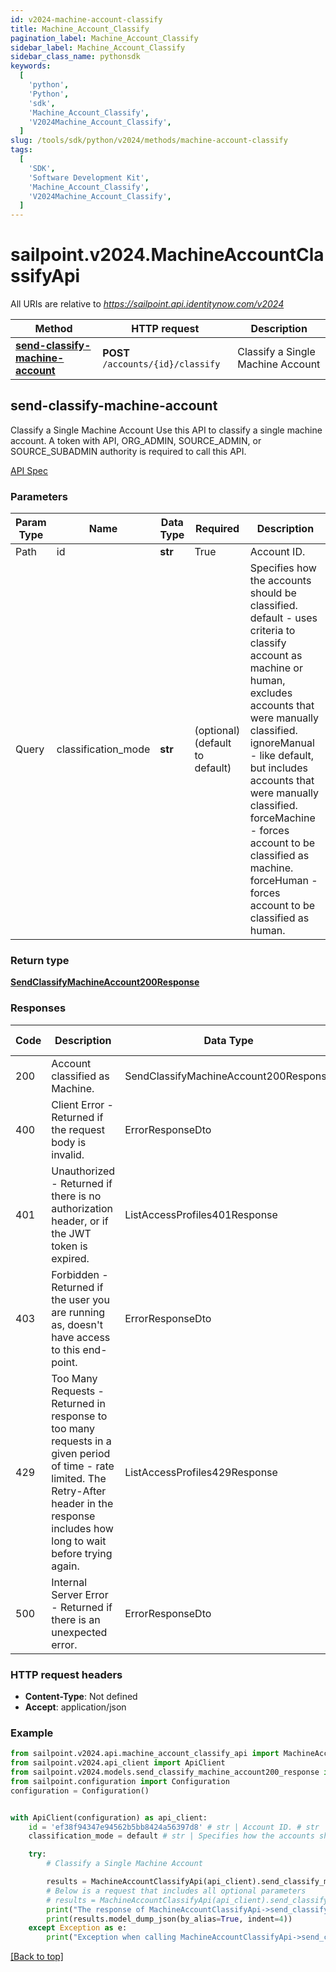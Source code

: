 ```yaml
---
id: v2024-machine-account-classify
title: Machine_Account_Classify
pagination_label: Machine_Account_Classify
sidebar_label: Machine_Account_Classify
sidebar_class_name: pythonsdk
keywords:
  [
    'python',
    'Python',
    'sdk',
    'Machine_Account_Classify',
    'V2024Machine_Account_Classify',
  ]
slug: /tools/sdk/python/v2024/methods/machine-account-classify
tags:
  [
    'SDK',
    'Software Development Kit',
    'Machine_Account_Classify',
    'V2024Machine_Account_Classify',
  ]
---
```


# sailpoint.v2024.MachineAccountClassifyApi

All URIs are relative to *https://sailpoint.api.identitynow.com/v2024*

| Method | HTTP request | Description |
| --- | --- | --- |
| [**send-classify-machine-account**](#send-classify-machine-account) | **POST** `/accounts/{id}/classify` | Classify a Single Machine Account |

## send-classify-machine-account

Classify a Single Machine Account Use this API to classify a single machine account. A token with API, ORG_ADMIN, SOURCE_ADMIN, or SOURCE_SUBADMIN authority is required to call this API.

[API Spec](https://developer.sailpoint.com/docs/api/v2024/send-classify-machine-account)

### Parameters

| Param Type | Name | Data Type | Required | Description |
| --- | --- | --- | --- | --- |
| Path | id | **str** | True | Account ID. |
| Query | classification_mode | **str** | (optional) (default to default) | Specifies how the accounts should be classified. default - uses criteria to classify account as machine or human, excludes accounts that were manually classified. ignoreManual - like default, but includes accounts that were manually classified. forceMachine - forces account to be classified as machine. forceHuman - forces account to be classified as human. |

### Return type

[**SendClassifyMachineAccount200Response**](../models/send-classify-machine-account200-response)

### Responses

| Code | Description | Data Type | Response headers |
| --- | --- | --- | --- |
| 200 | Account classified as Machine. | SendClassifyMachineAccount200Response | - |
| 400 | Client Error - Returned if the request body is invalid. | ErrorResponseDto | - |
| 401 | Unauthorized - Returned if there is no authorization header, or if the JWT token is expired. | ListAccessProfiles401Response | - |
| 403 | Forbidden - Returned if the user you are running as, doesn&#39;t have access to this end-point. | ErrorResponseDto | - |
| 429 | Too Many Requests - Returned in response to too many requests in a given period of time - rate limited. The Retry-After header in the response includes how long to wait before trying again. | ListAccessProfiles429Response | - |
| 500 | Internal Server Error - Returned if there is an unexpected error. | ErrorResponseDto | - |

### HTTP request headers

- **Content-Type**: Not defined
- **Accept**: application/json

### Example

```python
from sailpoint.v2024.api.machine_account_classify_api import MachineAccountClassifyApi
from sailpoint.v2024.api_client import ApiClient
from sailpoint.v2024.models.send_classify_machine_account200_response import SendClassifyMachineAccount200Response
from sailpoint.configuration import Configuration
configuration = Configuration()


with ApiClient(configuration) as api_client:
    id = 'ef38f94347e94562b5bb8424a56397d8' # str | Account ID. # str | Account ID.
    classification_mode = default # str | Specifies how the accounts should be classified.        default - uses criteria to classify account as machine or human, excludes accounts that were manually classified.       ignoreManual - like default, but includes accounts that were manually classified.       forceMachine - forces account to be classified as machine.       forceHuman - forces account to be classified as human. (optional) (default to default) # str | Specifies how the accounts should be classified.        default - uses criteria to classify account as machine or human, excludes accounts that were manually classified.       ignoreManual - like default, but includes accounts that were manually classified.       forceMachine - forces account to be classified as machine.       forceHuman - forces account to be classified as human. (optional) (default to default)

    try:
        # Classify a Single Machine Account

        results = MachineAccountClassifyApi(api_client).send_classify_machine_account(id=id)
        # Below is a request that includes all optional parameters
        # results = MachineAccountClassifyApi(api_client).send_classify_machine_account(id, classification_mode)
        print("The response of MachineAccountClassifyApi->send_classify_machine_account:\n")
        print(results.model_dump_json(by_alias=True, indent=4))
    except Exception as e:
        print("Exception when calling MachineAccountClassifyApi->send_classify_machine_account: %s\n" % e)
```

[[Back to top]](#)
